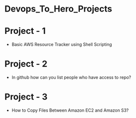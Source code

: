 # Devops_To_Hero_Projects

# Project - 1
- Basic AWS Resource Tracker using Shell Scripting

# Project - 2
- In github how can you list people who have access to repo?

# Project - 3
- How to Copy Files Between Amazon EC2 and Amazon S3?
